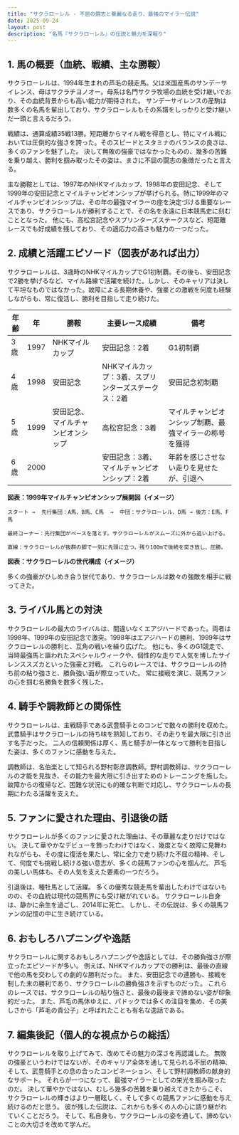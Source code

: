 ```yaml
---
title: "サクラローレル - 不屈の闘志と華麗なる走り、最強のマイラー伝説"
date: 2025-09-24
layout: post
description: "名馬『サクラローレル』の伝説と魅力を深堀り"
---
```


## 1. 馬の概要（血統、戦績、主な勝鞍）

サクラローレルは、1994年生まれの芦毛の競走馬。父は米国産馬のサンデーサイレンス、母はサクラチヨノオー。母系は名門サクラ牧場の血統を受け継いでおり、その血統背景からも高い能力が期待された。  サンデーサイレンスの産駒は数多くの名馬を輩出しており、サクラローレルもその系譜をしっかりと受け継いだ一頭と言えるだろう。

戦績は、通算成績35戦13勝。短距離からマイル戦を得意とし、特にマイル戦においては圧倒的な強さを誇った。そのスピードとスタミナのバランスの良さは、多くのファンを魅了した。  決して無敗の強豪ではなかったものの、幾多の苦難を乗り越え、勝利を掴み取ったその姿は、まさに不屈の闘志の象徴だったと言える。

主な勝鞍としては、1997年のNHKマイルカップ、1998年の安田記念、そして1999年の安田記念とマイルチャンピオンシップが挙げられる。特に1999年のマイルチャンピオンシップは、その年の最強マイラーの座を決定づける重要なレースであり、サクラローレルが勝利することで、その名を永遠に日本競馬史に刻むこととなった。  他にも、高松宮記念やスプリンターズステークスなど、短距離レースでも好成績を残しており、その適応力の高さも魅力の一つだった。


## 2. 成績と活躍エピソード（図表があれば出力）

サクラローレルは、3歳時のNHKマイルカップでG1初制覇。その後も、安田記念で2勝を挙げるなど、マイル路線で活躍を続けた。しかし、そのキャリアは決して平坦なものではなかった。故障による長期休養や、強豪との激戦を何度も経験しながらも、常に復活し、勝利を目指して走り続けた。

| 年齢 | 年 | 勝鞍 | 主要レース成績 | 備考 |
|---|---|---|---|---|
| 3歳 | 1997 | NHKマイルカップ | 安田記念：2着 | G1初制覇 |
| 4歳 | 1998 | 安田記念 | NHKマイルカップ：3着、スプリンターズステークス：2着 | 安田記念初制覇 |
| 5歳 | 1999 | 安田記念、マイルチャンピオンシップ | 高松宮記念：3着 | マイルチャンピオンシップ制覇、最強マイラーの称号を獲得 |
| 6歳 | 2000 |  | 安田記念：3着、マイルチャンピオンシップ：2着 |  年齢を感じさせない走りを見せたが、引退へ |


**図表：1999年マイルチャンピオンシップ展開図（イメージ）**

```
スタート →  先行集団：A馬、B馬、C馬  →  中団：サクラローレル、D馬 → 後方：E馬、F馬

最終コーナー：先行集団がペースを落とす。サクラローレルがスムーズに外から追い上げる。

直線：サクラローレルが抜群の脚で一気に先頭に立つ。残り100mで後続を突き放し、圧勝。
```

**図表：サクラローレルの世代構成（イメージ）**

多くの強豪がひしめき合う世代であり、サクラローレルは数々の強敵を相手に戦ってきた。


## 3. ライバル馬との対決

サクラローレルの最大のライバルは、間違いなくエアジハードであった。両者は1998年、1999年の安田記念で激突。1998年はエアジハードの勝利、1999年はサクラローレルの勝利と、互角の戦いを繰り広げた。  他にも、多くのG1競走で、当時最強馬と謳われたスペシャルウィークや、個性的な走りで人気を博したサイレンススズカといった強豪と対戦。  これらのレースでは、サクラローレルの持ち前の粘り強さと、勝負強い面が際立っていた。  常に接戦を演じ、競馬ファンの心を掴む名勝負を数多く残した。


## 4. 騎手や調教師との関係性

サクラローレルは、主戦騎手である武豊騎手とのコンビで数々の勝利を収めた。武豊騎手はサクラローレルの持ち味を熟知しており、その走りを最大限に引き出す名手だった。  二人の信頼関係は厚く、馬と騎手が一体となって勝利を目指した姿は、多くのファンに感動を与えた。

調教師は、名伯楽として知られる野村彰彦調教師。野村調教師は、サクラローレルの才能を見抜き、その能力を最大限に引き出すためのトレーニングを施した。  故障からの復帰など、困難な状況にも的確な判断で対応し、サクラローレルの長期にわたる活躍を支えた。


## 5. ファンに愛された理由、引退後の話

サクラローレルが多くのファンに愛された理由は、その華麗な走りだけではない。  決して華やかなデビューを飾ったわけではなく、幾度となく故障に見舞われながらも、その度に復活を果たし、常に全力で走り続けた不屈の精神、そして、何度でも挑戦し続ける強い意志が、多くの競馬ファンの心を掴んだ。  芦毛の美しい馬体も、その人気を支えた要素の一つだろう。

引退後は、種牡馬として活躍。  多くの優秀な競走馬を輩出したわけではないものの、その血統は現代の競馬界にも受け継がれている。  サクラローレル自身は、静かに余生を過ごし、2014年に死亡。  しかし、その伝説は、多くの競馬ファンの記憶の中に生き続けている。


## 6. おもしろハプニングや逸話

サクラローレルに関するおもしろハプニングや逸話としては、その勝負強さが際立ったエピソードが多い。  例えば、NHKマイルカップでの勝利は、最後の直線で他の馬を交わしての劇的な勝利だった。  また、安田記念での連勝も、接戦を制した末の勝利であり、サクラローレルの勝負強さを示すものだった。  これらのレースでは、サクラローレルの粘り強さと、最後の最後まで諦めない姿が印象的だった。  また、芦毛の馬体ゆえに、パドックでは多くの注目を集め、その美しさから「芦毛の貴公子」と呼ばれたことも有名な逸話である。


## 7. 編集後記（個人的な視点からの総括）

サクラローレルを取り上げてみて、改めてその魅力の深さを再認識した。  無敗の強豪というわけではないが、そのキャリア全体を通して見られる不屈の精神、そして、武豊騎手との息の合ったコンビネーション、そして野村調教師の献身的なサポート。  それらが一つになって、最強マイラーとしての栄光を掴み取ったのだ。  決して華やかではない、むしろ幾多の苦難を乗り越えてきたからこそ、サクラローレルの輝きはより一層眩しく、そして多くの競馬ファンに感動を与え続けるのだと思う。  彼が残した伝説は、これからも多くの人の心に語り継がれていくことだろう。  そして、私自身も、サクラローレルの姿を通して、諦めないことの大切さを改めて学んだ。
